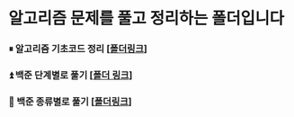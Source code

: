 # 알고리즘 문제를 풀고 정리하는 폴더입니다

### ⏸ 알고리즘 기초코드 정리 [[폴더링크](BasicCode/README.md)]

### ⏫ 백준 단계별로 풀기 [[폴더 링크](https://github.com/water-case/AlgorithmSolving/tree/main/workspace/Java/BakjoonStepbystep/src)]

### 🔁 백준 종류별로 풀기 [[폴더링크](SolveByType/README.md)]
